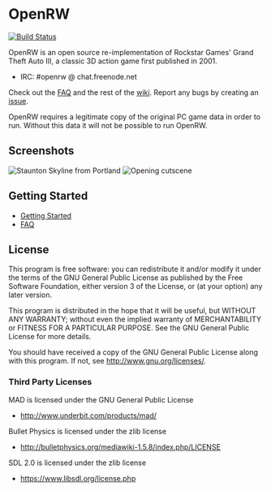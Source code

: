 # OpenRW 

[![Build Status](https://travis-ci.org/rwengine/openrw.svg?branch=master)](https://travis-ci.org/rwengine/openrw)

OpenRW is an open source re-implementation of Rockstar Games' Grand Theft Auto III,
a classic 3D action game first published in 2001.

* IRC: #openrw @ chat.freenode.net

Check out the [FAQ](https://github.com/rwengine/openrw/wiki/FAQ) and the rest of the [wiki](https://github.com/rwengine/openrw/wiki). Report any bugs by creating an [issue](https://github.com/rwengine/openrw/issues).

OpenRW requires a legitimate copy of the original PC game data in order to run.
Without this data it will not be possible to run OpenRW.

## Screenshots
![Staunton Skyline from Portland](https://cloud.githubusercontent.com/assets/418211/16287457/1a434b7e-38db-11e6-9814-79a926a66071.png)
![Opening cutscene](https://cloud.githubusercontent.com/assets/418211/16287461/1cc53f38-38db-11e6-9f26-196a516798d4.png)

## Getting Started

 * [Getting Started](https://github.com/rwengine/openrw/wiki/Getting-Started)
 * [FAQ](https://github.com/rwengine/openrw/wiki/FAQ)

## License

This program is free software: you can redistribute it and/or modify
it under the terms of the GNU General Public License as published by
the Free Software Foundation, either version 3 of the License, or
(at your option) any later version.

This program is distributed in the hope that it will be useful,
but WITHOUT ANY WARRANTY; without even the implied warranty of
MERCHANTABILITY or FITNESS FOR A PARTICULAR PURPOSE.  See the
GNU General Public License for more details.

You should have received a copy of the GNU General Public License
along with this program.  If not, see <http://www.gnu.org/licenses/>.

### Third Party Licenses

MAD is licensed under the GNU General Public License

* http://www.underbit.com/products/mad/

Bullet Physics is licensed under the zlib license

* http://bulletphysics.org/mediawiki-1.5.8/index.php/LICENSE

SDL 2.0 is licensed under the zlib license

* https://www.libsdl.org/license.php
